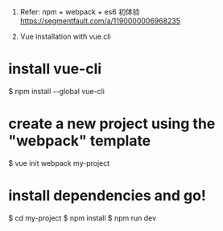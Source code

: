 
1. Refer: npm + webpack + es6 初体验
https://segmentfault.com/a/1190000006968235

2. Vue installation with vue.cli
  # install vue-cli
  $ npm install --global vue-cli
  # create a new project using the "webpack" template
  $ vue init webpack my-project
  # install dependencies and go!
  $ cd my-project
  $ npm install
  $ npm run dev
  
